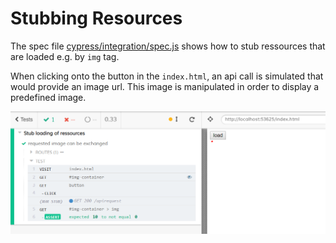 # Stubbing Resources

The spec file [cypress/integration/spec.js](cypress/integration/spec.js) shows how to stub ressources that are loaded e.g. by `img` tag.

When clicking onto the button in the `index.html`, an api call is simulated that would provide an image url. This image is manipulated in order to display a predefined image.

![Test example](images/ressources-example.png)
